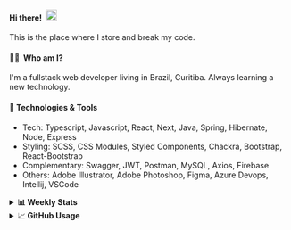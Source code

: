 #### Hi there!&nbsp;&nbsp;<img src="https://media.giphy.com/media/hvRJCLFzcasrR4ia7z/giphy.gif" width="20px">
This is the place where I store and break my code.

#### 👨‍💻 &nbsp;Who am I?
I'm a fullstack web developer living in Brazil, Curitiba. Always learning a new technology.

#### 🔧&nbsp;Technologies & Tools
- Tech: Typescript, Javascript, React, Next, Java, Spring, Hibernate, Node, Express
- Styling: SCSS, CSS Modules, Styled Components, Chackra, Bootstrap, React-Bootstrap
- Complementary: Swagger, JWT, Postman, MySQL, Axios, Firebase
- Others: Adobe Illustrator, Adobe Photoshop, Figma, Azure Devops, Intellij, VSCode


<details>
  <summary><b> 📊&nbsp;Weekly Stats</b></summary>
<!--START_SECTION:waka-->

```text
TypeScript   18 hrs 41 mins  ████████████████▒░░░░░░░░   64.73 %
JavaScript   6 hrs 14 mins   █████▒░░░░░░░░░░░░░░░░░░░   21.63 %
CSS          2 hrs 59 mins   ██▓░░░░░░░░░░░░░░░░░░░░░░   10.37 %
JSON         37 mins         ▓░░░░░░░░░░░░░░░░░░░░░░░░   02.15 %
XML          11 mins         ░░░░░░░░░░░░░░░░░░░░░░░░░   00.65 %
Other        6 mins          ░░░░░░░░░░░░░░░░░░░░░░░░░   00.40 %
```

<!--END_SECTION:waka-->
</details>

<details>
  <summary>&#x1f4c8;<b> GitHub Usage</b></summary>
  
[![Top Langs](https://github-readme-stats.vercel.app/api/top-langs/?username=gxlpes&&langs_count=9&layout=compact)](https://github.com/anuraghazra/github-readme-stats)

</details>
